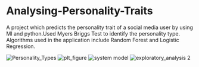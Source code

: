 # Analysing-Personality-Traits
 A project which predicts the personality trait of a social media user by using Ml and python.Used Myers Briggs Test to identify the personality type. Algorithms used in the application include Random Forest and Logistic Regression.

 ![Personality_Types](https://github.com/user-attachments/assets/fa623bda-e5e7-4c8e-9359-963df0998285)
 ![plt_figure](https://github.com/user-attachments/assets/ba288978-601f-4059-8bce-b39c225abaf8)
 ![system model](https://github.com/user-attachments/assets/d95c4ff1-75bc-4d24-80bb-8a8c3b175e24)
 ![exploratory_analysis 2](https://github.com/user-attachments/assets/a949e300-ea4c-4f04-8a33-5abe794c1467)




     
     
